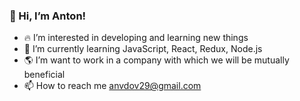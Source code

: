 

### 👋 Hi, I’m Anton!

- 🔥 I’m interested in developing and learning new things
- 🎯 I’m currently learning JavaScript, React, Redux, Node.js
- 🌎 I’m want to work in a company with which we will be mutually beneficial
- 📫 How to reach me anvdov29@gmail.com

